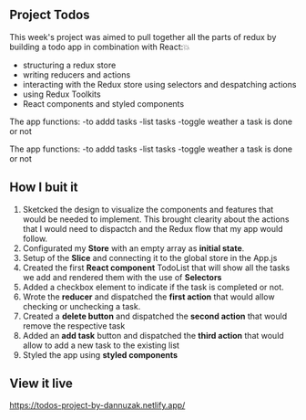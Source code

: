 ## Project Todos

This week's project was aimed to pull together all the parts of redux by building a todo app in combination with React:💥
- structuring a redux store
- writing reducers and actions
- interacting with the Redux store using selectors and despatching actions
- using Redux Toolkits
- React components and styled components


The app functions:
-to addd tasks
-list tasks
-toggle weather a task is done or not


The app functions:
-to addd tasks
-list tasks
-toggle weather a task is done or not


## How I buit it

1. Sketcked the design to visualize the components and features that would be needed to implement. This brought clearity about the actions that I would need to dispactch and the Redux flow that my app would follow. 
2. Configurated my **Store** with an empty array as **initial state**. 
3. Setup of the **Slice** and connecting it to the global store in the App.js
4. Created the first **React component** TodoList that will show all the tasks we add and rendered them with the use of **Selectors**
5. Added a checkbox element to indicate if the task is completed or not. 
6. Wrote the **reducer** and dispatched the **first action** that would allow checking or unchecking a task.
7. Created a **delete button** and dispatched the **second action** that would remove the respective task
8. Added an **add task** button and dispatched the **third action** that would allow to add a new task to the existing list
9. Styled the app using **styled components**


## View it live

https://todos-project-by-dannuzak.netlify.app/
